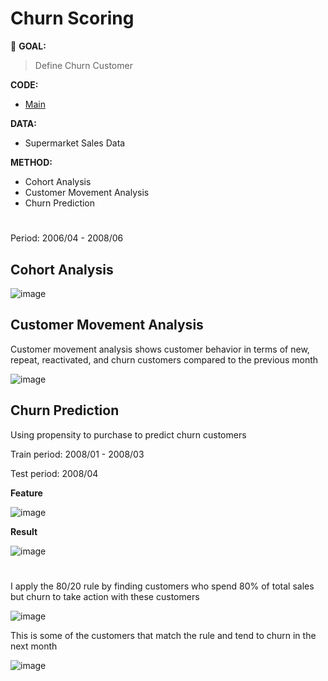# Churn Scoring
:round_pushpin: **GOAL:**
> Define Churn Customer

**CODE:** 
- [Main](./main.ipynb)

**DATA:**  
- Supermarket Sales Data

**METHOD:**
- Cohort Analysis
- Customer Movement Analysis
- Churn Prediction

#

Period: 2006/04 - 2008/06

## Cohort Analysis

![image](https://github.com/terjirapat/MADT8101-Customer-Analytics/assets/77285026/91e74e55-4328-486b-b3d2-5887dd457fab)

## Customer Movement Analysis

Customer movement analysis shows customer behavior in terms of new, repeat, reactivated, and churn customers compared to the previous month

![image](https://github.com/terjirapat/MADT8101-Customer-Analytics/assets/77285026/bcad3657-eb0a-4caa-b789-d080c63bfd1c)

## Churn Prediction

Using propensity to purchase to predict churn customers

Train period: 2008/01 - 2008/03

Test period: 2008/04

**Feature**

![image](https://github.com/terjirapat/MADT8101-Customer-Analytics/assets/77285026/8a6ef590-d23d-4555-b38d-38807e5f509f)

**Result**

![image](https://github.com/terjirapat/MADT8101-Customer-Analytics/assets/77285026/52d50c96-731c-4368-8a2d-84e022e83c66)

#

I apply the 80/20 rule by finding customers who spend 80% of total sales but churn to take action with these customers

![image](https://github.com/terjirapat/MADT8101-Customer-Analytics/assets/77285026/44817cb4-7cc3-4eef-aded-c146efa68758)

This is some of the customers that match the rule and tend to churn in the next month

![image](https://github.com/terjirapat/MADT8101-Customer-Analytics/assets/77285026/91217796-cb72-43cc-a4a7-edaa41233b4f)


